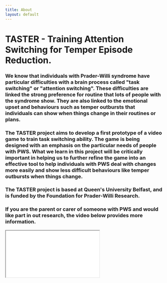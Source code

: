 ```yaml
---
title: About
layout: default
---
```

<div align="left">
<h1>TASTER -  Training Attention Switching for Temper Episode Reduction.</h1>
<h3>We know that individuals with Prader-Willi syndrome have particular difficulties with a brain process called "task switching" or "attention switching". These difficulties are linked the strong preference for routine that lots of people with the syndrome show. They are also linked to the emotional upset and behaviours such as temper outbursts that individuals can show when things change in their routines or plans.</h3>
<h3>The TASTER project aims to develop a first prototype of a video game to train task switching ability. The game is being designed with an emphasis on the particular needs of people with PWS. What we learn in this project will be critically important in helping us to further refine the game into an effective tool to help individuals with PWS deal with changes more easily and show less difficult behaviours like temper outbursts when things change.</h3>
<h3>The TASTER project is based at Queen's University Belfast, and is funded by the Foundation for Prader-Willi Research.</h3>
<h3>If you are the parent or carer of someone with PWS and would like part in out research, the video below provides more information.</h3>
</div>
<div class="container" style="max-width: 700px; height: auto;"
<!-- 4:3 aspect ratio -->
<div class="embed-responsive embed-responsive-4by3">
  <iframe class="embed-responsive-item" src="//www.youtube.com/embed/oRjY2XGacNA"></iframe>
</div>
</div>
